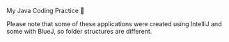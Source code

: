 My Java Coding Practice 🙌

Please note that some of these applications were created using IntelliJ and some with BlueJ, so folder structures are different.
